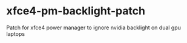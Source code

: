 # xfce4-pm-backlight-patch
Patch for xfce4 power manager to ignore nvidia backlight on dual gpu laptops
